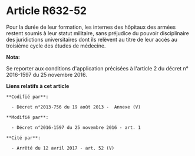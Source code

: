 # Article R632-52

Pour la durée de leur formation, les internes des hôpitaux des armées restent soumis à leur statut militaire, sans préjudice
du pouvoir disciplinaire des juridictions universitaires dont ils relèvent au titre de leur accès au troisième cycle des
études de médecine.

**Nota:**

Se reporter aux conditions d'application précisées à l'article 2 du décret n° 2016-1597 du 25 novembre 2016.

**Liens relatifs à cet article**

	**Codifié par**:

	  - Décret n°2013-756 du 19 août 2013 -  Annexe (V)

	**Modifié par**:

	  - Décret n°2016-1597 du 25 novembre 2016 - art. 1

	**Cité par**:

	  - Arrêté du 12 avril 2017 - art. 52 (V)
